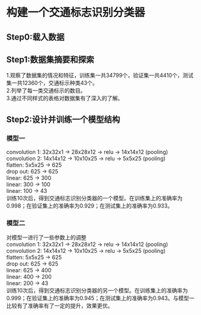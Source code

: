 # 构建一个交通标志识别分类器

## Step0:载入数据

## Step1:数据集摘要和探索
1.观察了数据集的情况和特征，训练集一共34799个，验证集一共4410个，测试集一共12360个，交通标示种类43个。  
2.列举了每一类交通标示的数目。  
3.通过不同样式的表格对数据集有了深入的了解。  

## Step2:设计并训练一个模型结构

### 模型一
convolution 1: 32x32x1  -> 28x28x12 -> relu -> 14x14x12 (pooling)  
convolution 2: 14x14x12 -> 10x10x25 -> relu -> 5x5x25   (pooling)  
flatten: 5x5x25   -> 625  
drop out: 625      -> 625  
linear: 625      -> 300  
linear: 300      -> 100  
linear: 100      -> 43  
训练10次后，得到交通标志识别分类器的一个模型。在训练集上的准确率为0.998；在验证集上的准确率为0.929；在测试集上的准确率为0.933。

### 模型二
对模型一进行了一些参数上的调整  
convolution 1: 32x32x1  -> 28x28x12 -> relu -> 14x14x12 (pooling)  
convolution 2: 14x14x12 -> 10x10x25 -> relu -> 5x5x25   (pooling)  
flatten: 5x5x25   -> 625  
drop out: 625      -> 625  
linear: 625      -> 400  
linear: 400      -> 200  
linear: 200      -> 43  
训练10次后，得到交通标志识别分类器的另一个模型。在训练集上的准确率为0.999；在验证集上的准确率为0.945；在测试集上的准确率为0.943。与模型一比较有了准确率有了一定的提升，效果更优。